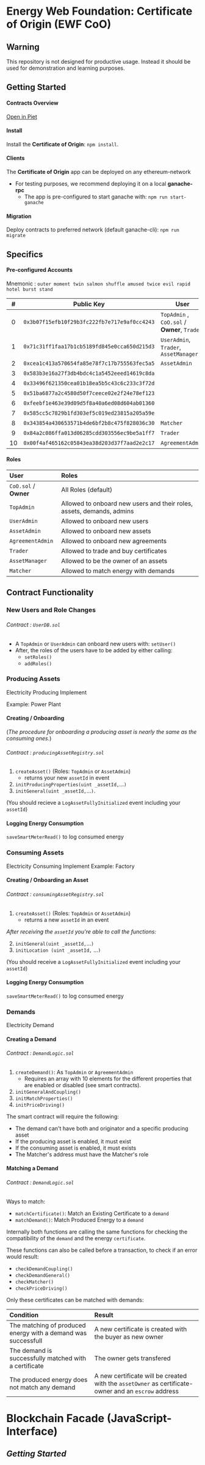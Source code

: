 # Energy Web Foundation: Certificate of Origin (EWF CoO)

## Warning

This repository is not designed for productive usage. Instead it should be used for demonstration and learning purposes.

## Getting Started

#### Contracts Overview

[Open in Piet](https://piet.slock.it/?gitHubRepo=energywebfoundation%2Few-origin&subDir=contracts&contract=CertificateLogic&contractAddress=0xefE4F05B363d216354749a1E0BE423b2e50291bD&rpc=https%3A%2F%2Frpc.slock.it%2Ftobalaba)


#### Install
Install the **Certificate of Origin**: `npm install`.

#### Clients 
The **Certificate of Origin** app can be deployed on any ethereum-network
- For testing purposes, we recommend deploying it on a local **ganache-rpc**
    - The app is pre-configured to start ganache with: `npm run start-ganache`

#### Migration

Deploy contracts to preferred network (default ganache-cli): `npm run migrate` 

## Specifics

#### Pre-configured Accounts

Mnemonic : `outer moment twin salmon shuffle amused twice evil rapid hotel burst stand`

| # | Public Key | User | 
| :--: | -- | -- |
| 0 | `0x3b07f15efb10f29b3fc222fb7e717e9af0cc4243` | `TopAdmin` , `CoO.sol` / **Owner**, `Trader` |
| 1 | `0x71c31ff1faa17b1cb5189fd845e0cca650d215d3` | `UserAdmin`, `Trader`, `AssetManager`  |
| 2 | `0xcea1c413a570654fa85e78f7c17b755563fec5a5` | `AssetAdmin` |
| 3 | `0x583b3e16a27f3db4bdc4c1a5452eeed14619c8da` |  |
| 4 | `0x33496f621350cea01b18ea5b5c43c6c233c3f72d` |  |
| 5 | `0x51ba6877a2c4580d50f7ceece02e2f24e78ef123` |  |
| 6 | `0xfeebf1e463e39d09d5f8a40a6ed08d604ab01360` |  |
| 7 | `0x585cc5c7829b1fd303ef5c019ed23815a205a59e` |  |
| 8 | `0x343854a430653571b4de6bf2b8c475f828036c30` | `Matcher` |
| 9 | `0x84a2c086ffa013d06285cdd303556ec9be5a1ff7` | `Trader` |
| 10 | `0x00f4af465162c05843ea38d203d37f7aad2e2c17` | `AgreementAdmin` |


#### Roles
| User | Roles |
| :-- | :-- |
| `CoO.sol` / **Owner** | All Roles (default) |
| `TopAdmin` | Allowed to onboard new users and their roles, assets, demands, admins |
| `UserAdmin` | Allowed to onboard new users |
| `AssetAdmin` | Allowed to onboard new assets |
| `AgreementAdmin` |  Allowed to onboard new agreements |
| `Trader` | Allowed to trade and buy certificates
| `AssetManager` | Allowed to be the owner of an assets |
| `Matcher` | Allowed to match energy with demands |


## Contract Functionality


### New Users and Role Changes

###### Contract : `UserDB.sol`
- A `TopAdmin` or `UserAdmin` can onboard new users with: `setUser()`
- After, the roles of the users have to be added by either calling:
    - `setRoles()`
    - `addRoles()`

### Producing Assets
Electricity Producing Implement

Example: Power Plant

#### Creating / Onboarding
(_The procedure for onboarding a producing asset is nearly the same as the consuming ones._)
###### Contract : `producingAssetRegistry.sol`

1. `createAsset()` (Roles: `TopAdmin` or `AssetAdmin`) 
    - returns your new `assetId` in event
2. `initProducingProperties(uint _assetId,`...`)`
3. `initGeneral(uint _assetId,`...`)`. 

(You should recieve a `LogAssetFullyInitialized` event including your `assetId`)

#### Logging Energy Consumption

`saveSmartMeterRead()` to log consumed energy

### Consuming Assets

Electricity Consuming Implement
Example: Factory


#### Creating / Onboarding an Asset

###### Contract : `consumingAssetRegistry.sol`
1. `createAsset()` (Roles: `TopAdmin` or `AssetAdmin`)
    - returns a new `assetId` in an event

_After receiving the `assetId` you're able to call the functions:_

2. `initGeneral(uint _assetId,`...`)`
3. `initLocation (uint _assetId,` ...`)`

(You should receive a `LogAssetFullyInitialized` event including your `assetId`)

#### Logging Energy Consumption

`saveSmartMeterRead()` to log consumed energy

### Demands

Electricity Demand

#### Creating a Demand

###### Contract : `DemandLogic.sol`

1. `createDemand()`: As `TopAdmin` or `AgreementAdmin`
    - Requires an array with 10 elements for the different properties that are enabled or disabled (see smart contracts).
2. `initGeneralAndCoupling()`
3. `initMatchProperties()`
4. `initPriceDriving()`

 The smart contract will require the following:
- The demand can't have both and originator and a specific producing asset
- If the producing asset is enabled, it must exist
- If the consuming asset is enabled, it must exists 
- The Matcher's address must have the Matcher's role


#### Matching a Demand
###### Contract : `DemandLogic.sol`


Ways to match:
- `matchCertificate()`: Match an Existing Certificate to a `demand`
- `matchDemand()`: Match Produced Energy to a `demand`

Internally both functions are calling the same functions for checking the compatibility of the `demand` and the energy `certificate`.

These functions can also be called before a transaction, to check if an error would result:
- `checkDemandCoupling()`
- `checkDemandGeneral()`
- `checkMatcher()`
- `checkPriceDriving()`


Only these certificates can be matched with demands:

| Condition | Result |
| :-- | :-- |
| The matching of produced energy with a demand was successfull | A new certificate is created with the buyer as new owner
| The demand is successfully matched with a certificate | The owner gets transfered |
| The produced energy does not match any demand | A new certificate will be created with the `assetOwner` as certificate-owner and an `escrow` address |




# Blockchain Facade  (JavaScript-Interface)

## _Getting Started_

